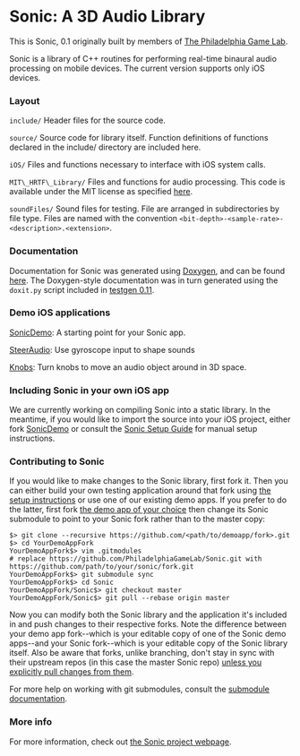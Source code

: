 # Sonic: A 3D Audio Library
This is Sonic, 0.1 originally built by members of [The Philadelphia Game Lab](http://philadelphiagamelab.org/).

Sonic is a library of C++ routines for performing real-time binaural audio
processing on mobile devices. The current version supports only iOS devices.

### Layout

`include/`	Header files for the source code.

`source/` 	Source code for library itself. Function definitions of functions declared in the include/ directory are included here.

`iOS/` 		Files and functions necessary to interface with iOS system calls.

`MIT\_HRTF\_Library/` Files and functions for audio processing. This code is available under the MIT license as specified [here](
    http://opensource.org/licenses/MIT).
    
`soundFiles/` Sound files for testing. File are arranged in subdirectories by file type. Files are named with the convention `<bit-depth>-<sample-rate>-<description>.<extension>`.

### Documentation

Documentation for Sonic was generated using [Doxygen](http://www.stack.nl/~dimitri/doxygen/), and can be found [here](sonic.philadelphiagamelab.org). The Doxygen-style documentation was in turn generated using the `doxit.py` script included in [testgen 0.11](http://sourceforge.net/projects/testgen/files/).

### Demo iOS applications

[SonicDemo](https://github.com/philadelphiagamelab/SonicDemo): A starting point for your Sonic app.

[SteerAudio](https://github.com/philadelphiagamelab/SteerAudio): Use gyroscope input to shape sounds

[Knobs](https://github.com/philadelphiagamelab/knobs): Turn knobs to move an audio object around in 3D space.

### Including Sonic in your own iOS app

We are currently working on compiling Sonic into a static library. In the meantime, if you would like to import the source into your iOS project, either fork [SonicDemo](https://github.com/philadelphiagamelab/SonicDemo) or consult the [Sonic Setup Guide](SETUP.md) for manual setup instructions.

### Contributing to Sonic

If you would like to make changes to the Sonic library, first fork it. Then you can either build your own testing application around that fork using [the setup instructions](SETUP.md) or use one of our existing demo apps. If you prefer to do the latter, first fork [the demo app of your choice](https://github.com/PhiladelphiaGameLab/) then change its Sonic submodule to point to your Sonic fork rather than to the master copy:
		
	$> git clone --recursive https://github.com/<path/to/demoapp/fork>.git
	$> cd YourDemoAppFork
	YourDemoAppFork$> vim .gitmodules
	# replace https://github.com/PhiladelphiaGameLab/Sonic.git with https://github.com/path/to/your/sonic/fork.git
    YourDemoAppFork$> git submodule sync
	YourDemoAppFork$> cd Sonic
	YourDemoAppFork/Sonic$> git checkout master
	YourDemoAppFork/Sonic$> git pull --rebase origin master
		
Now you can modify both the Sonic library and the application it's included in and push changes to their respective forks. Note the difference between your demo app fork--which is your editable copy of one of the Sonic demo apps--and your Sonic fork--which is your editable copy of the Sonic library itself. Also be aware that forks, unlike branching, don't stay in sync with their upstream repos (in this case the master Sonic repo) [unless you explicitly pull changes from them](http://stackoverflow.com/questions/7244321/how-to-update-github-forked-repository). 

For more help on working with git submodules, consult the [submodule documentation](http://git-scm.com/book/en/Git-Tools-Submodules).

### More info

For more information, check out [the Sonic project webpage](http://sonic.philadelphiagamelab.org/).




    

